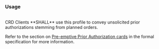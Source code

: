 <!--- Text entered into this file will appear at the top of the profiles page before the Formal Views of the profile content. -->

### Usage
<br/>
CRD Clients **SHALL** use this profile to convey unsolicited prior authorizations stemming from planned orders.

Refer to the section on [Pre-emptive Prior Authorization cards](hooks.html#preemptive-determination) in the formal specification for more information.
<br/>
